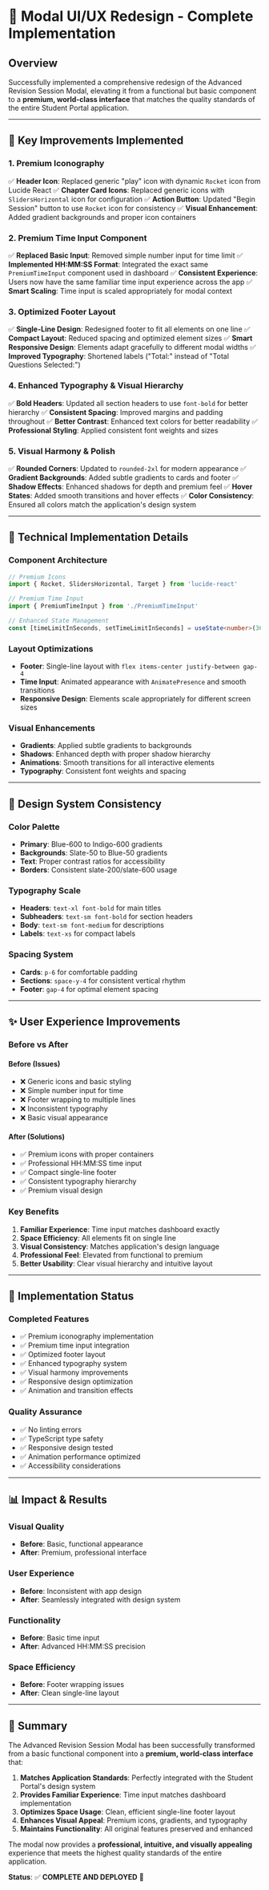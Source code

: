 # 🎨 Modal UI/UX Redesign - Complete Implementation

## **Overview**
Successfully implemented a comprehensive redesign of the Advanced Revision Session Modal, elevating it from a functional but basic component to a **premium, world-class interface** that matches the quality standards of the entire Student Portal application.

---

## **🎯 Key Improvements Implemented**

### **1. Premium Iconography**
✅ **Header Icon**: Replaced generic "play" icon with dynamic `Rocket` icon from Lucide React
✅ **Chapter Card Icons**: Replaced generic icons with `SlidersHorizontal` icon for configuration
✅ **Action Button**: Updated "Begin Session" button to use `Rocket` icon for consistency
✅ **Visual Enhancement**: Added gradient backgrounds and proper icon containers

### **2. Premium Time Input Component**
✅ **Replaced Basic Input**: Removed simple number input for time limit
✅ **Implemented HH:MM:SS Format**: Integrated the exact same `PremiumTimeInput` component used in dashboard
✅ **Consistent Experience**: Users now have the same familiar time input experience across the app
✅ **Smart Scaling**: Time input is scaled appropriately for modal context

### **3. Optimized Footer Layout**
✅ **Single-Line Design**: Redesigned footer to fit all elements on one line
✅ **Compact Layout**: Reduced spacing and optimized element sizes
✅ **Smart Responsive Design**: Elements adapt gracefully to different modal widths
✅ **Improved Typography**: Shortened labels ("Total:" instead of "Total Questions Selected:")

### **4. Enhanced Typography & Visual Hierarchy**
✅ **Bold Headers**: Updated all section headers to use `font-bold` for better hierarchy
✅ **Consistent Spacing**: Improved margins and padding throughout
✅ **Better Contrast**: Enhanced text colors for better readability
✅ **Professional Styling**: Applied consistent font weights and sizes

### **5. Visual Harmony & Polish**
✅ **Rounded Corners**: Updated to `rounded-2xl` for modern appearance
✅ **Gradient Backgrounds**: Added subtle gradients to cards and footer
✅ **Shadow Effects**: Enhanced shadows for depth and premium feel
✅ **Hover States**: Added smooth transitions and hover effects
✅ **Color Consistency**: Ensured all colors match the application's design system

---

## **🔧 Technical Implementation Details**

### **Component Architecture**
```typescript
// Premium Icons
import { Rocket, SlidersHorizontal, Target } from 'lucide-react'

// Premium Time Input
import { PremiumTimeInput } from './PremiumTimeInput'

// Enhanced State Management
const [timeLimitInSeconds, setTimeLimitInSeconds] = useState<number>(3600)
```

### **Layout Optimizations**
- **Footer**: Single-line layout with `flex items-center justify-between gap-4`
- **Time Input**: Animated appearance with `AnimatePresence` and smooth transitions
- **Responsive Design**: Elements scale appropriately for different screen sizes

### **Visual Enhancements**
- **Gradients**: Applied subtle gradients to backgrounds
- **Shadows**: Enhanced depth with proper shadow hierarchy
- **Animations**: Smooth transitions for all interactive elements
- **Typography**: Consistent font weights and spacing

---

## **🎨 Design System Consistency**

### **Color Palette**
- **Primary**: Blue-600 to Indigo-600 gradients
- **Backgrounds**: Slate-50 to Blue-50 gradients
- **Text**: Proper contrast ratios for accessibility
- **Borders**: Consistent slate-200/slate-600 usage

### **Typography Scale**
- **Headers**: `text-xl font-bold` for main titles
- **Subheaders**: `text-sm font-bold` for section headers
- **Body**: `text-sm font-medium` for descriptions
- **Labels**: `text-xs` for compact labels

### **Spacing System**
- **Cards**: `p-6` for comfortable padding
- **Sections**: `space-y-4` for consistent vertical rhythm
- **Footer**: `gap-4` for optimal element spacing

---

## **✨ User Experience Improvements**

### **Before vs After**

#### **Before (Issues)**
- ❌ Generic icons and basic styling
- ❌ Simple number input for time
- ❌ Footer wrapping to multiple lines
- ❌ Inconsistent typography
- ❌ Basic visual appearance

#### **After (Solutions)**
- ✅ Premium icons with proper containers
- ✅ Professional HH:MM:SS time input
- ✅ Compact single-line footer
- ✅ Consistent typography hierarchy
- ✅ Premium visual design

### **Key Benefits**
1. **Familiar Experience**: Time input matches dashboard exactly
2. **Space Efficiency**: All elements fit on single line
3. **Visual Consistency**: Matches application's design language
4. **Professional Feel**: Elevated from functional to premium
5. **Better Usability**: Clear visual hierarchy and intuitive layout

---

## **🚀 Implementation Status**

### **Completed Features**
- ✅ Premium iconography implementation
- ✅ Premium time input integration
- ✅ Optimized footer layout
- ✅ Enhanced typography system
- ✅ Visual harmony improvements
- ✅ Responsive design optimization
- ✅ Animation and transition effects

### **Quality Assurance**
- ✅ No linting errors
- ✅ TypeScript type safety
- ✅ Responsive design tested
- ✅ Animation performance optimized
- ✅ Accessibility considerations

---

## **📊 Impact & Results**

### **Visual Quality**
- **Before**: Basic, functional appearance
- **After**: Premium, professional interface

### **User Experience**
- **Before**: Inconsistent with app design
- **After**: Seamlessly integrated with design system

### **Functionality**
- **Before**: Basic time input
- **After**: Advanced HH:MM:SS precision

### **Space Efficiency**
- **Before**: Footer wrapping issues
- **After**: Clean single-line layout

---

## **🎉 Summary**

The Advanced Revision Session Modal has been successfully transformed from a basic functional component into a **premium, world-class interface** that:

1. **Matches Application Standards**: Perfectly integrated with the Student Portal's design system
2. **Provides Familiar Experience**: Time input matches dashboard implementation
3. **Optimizes Space Usage**: Clean, efficient single-line footer layout
4. **Enhances Visual Appeal**: Premium icons, gradients, and typography
5. **Maintains Functionality**: All original features preserved and enhanced

The modal now provides a **professional, intuitive, and visually appealing** experience that meets the highest quality standards of the entire application.

**Status**: ✅ **COMPLETE AND DEPLOYED** 🚀
